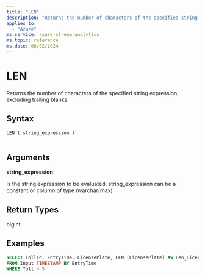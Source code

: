```yaml
---
title: "LEN"
description: "Returns the number of characters of the specified string expression, excluding trailing blanks."
applies_to: 
  - "Azure"
ms.service: azure-stream-analytics
ms.topic: reference
ms.date: 08/02/2024
---
```

# LEN
  Returns the number of characters of the specified string expression, excluding trailing blanks.  
  
 ## Syntax  
  
```SQL   
LEN ( string_expression )  
  
```  
  
## Arguments  
 **string_expression**  
  
 Is the string expression to be evaluated. string_expression can be a constant or column of type nvarchar(max)  
  
## Return Types  
 bigint  
  
## Examples  
  
```SQL  
SELECT TollId, EntryTime, LicensePlate, LEN (LicensePlate) AS Len_License  
FROM Input TIMESTAMP BY EntryTime  
WHERE Toll > 5  
```  
  
  
